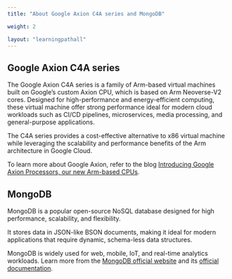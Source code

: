 ```yaml
---
title: "About Google Axion C4A series and MongoDB"

weight: 2

layout: "learningpathall"
---
```


## Google Axion C4A series

The Google Axion C4A series is a family of Arm-based virtual machines built on Google’s custom Axion CPU, which is based on Arm Neoverse-V2 cores. Designed for high-performance and energy-efficient computing, these virtual machine offer strong performance ideal for modern cloud workloads such as CI/CD pipelines, microservices, media processing, and general-purpose applications.

The C4A series provides a cost-effective alternative to x86 virtual machine while leveraging the scalability and performance benefits of the Arm architecture in Google Cloud.

To learn more about Google Axion, refer to the blog [Introducing Google Axion Processors, our new Arm-based CPUs](https://cloud.google.com/blog/products/compute/introducing-googles-new-arm-based-cpu).

## MongoDB
MongoDB is a popular open-source NoSQL database designed for high performance, scalability, and flexibility.

It stores data in JSON-like BSON documents, making it ideal for modern applications that require dynamic, schema-less data structures.

MongoDB is widely used for web, mobile, IoT, and real-time analytics workloads. Learn more from the [MongoDB official website](https://www.mongodb.com/) and its [official documentation](https://www.mongodb.com/docs/).
